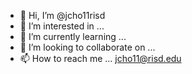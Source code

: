 - 👋 Hi, I’m @jcho11risd
- 👀 I’m interested in ...
- 🌱 I’m currently learning ...
- 💞️ I’m looking to collaborate on ...
- 📫 How to reach me ... jcho11@risd.edu

<!---
jcho11risd/jcho11risd is a ✨ special ✨ repository because its `README.md` (this file) appears on your GitHub profile.
You can click the Preview link to take a look at your changes.
--->

